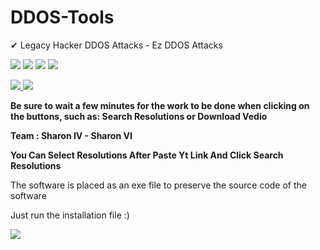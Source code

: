 # DDOS-Tools

✔ Legacy Hacker DDOS Attacks - Ez DDOS Attacks 

![](https://img.shields.io/badge/Language-Python-blueviolet) ![](https://img.shields.io/badge/Format-EXE-red) ![](https://img.shields.io/badge/Platform-Windows-ff69b4) ![](https://img.shields.io/badge/Creator%20-Sharon%20V-informational)

<a href="https://www.youtube.com/channel/UCSUG894jzlzMkmWcahiyyXA">
  <img src="https://img.shields.io/badge/YouTube-FF0000?style=for-the-badge&logo=youtube&logoColor=white"/>
</a>

<a href="#">
  <img src="https://img.shields.io/badge/Telegram-2CA5E0?style=for-the-badge&logo=telegram&logoColor=white"/>
</a>

**Be sure to wait a few minutes for the work to be done when clicking on the buttons, such as: Search Resolutions or Download Vedio**

**Team : Sharon IV - Sharon VI**

**You Can Select Resolutions After Paste Yt Link And Click Search Resolutions** 

The software is placed as an exe file to preserve the source code of the software

Just run the installation file :)

![](https://s2.uupload.ir/files/bandicam_2023-03-25_13-15-51-262_rhln.jpg)
